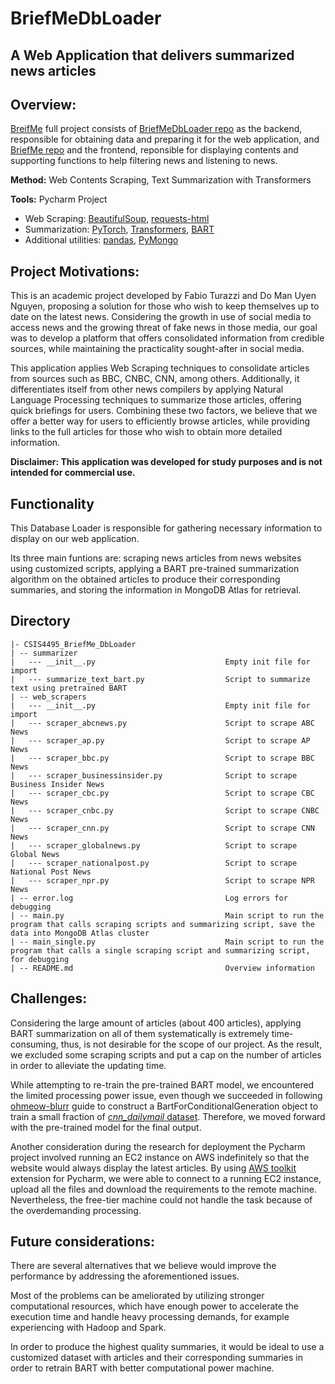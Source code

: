# BriefMeDbLoader
## A Web Application that delivers summarized news articles

## Overview:

[BreifMe](https://briefmenews.herokuapp.com/) full project consists of [BriefMeDbLoader repo](https://github.com/fabioturazzi/BriefMeDbLoader) as the backend, responsible for obtaining data and preparing it for the web application, and [BriefMe repo](https://github.com/fabioturazzi/BriefMe) and the frontend, reponsible for displaying contents and supporting functions to help filtering news and listening to news.  

**Method:** Web Contents Scraping, Text Summarization with Transformers

**Tools:** Pycharm Project
- Web Scraping: [BeautifulSoup](https://www.crummy.com/software/BeautifulSoup/bs4/doc/), [requests-html](https://pypi.org/project/requests-html/)
- Summarization: [PyTorch](https://pytorch.org/), [Transformers](https://huggingface.co/transformers/), [BART](https://huggingface.co/transformers/model_doc/bart.html)
- Additional utilities: [pandas](https://pandas.pydata.org/docs/index.html), [PyMongo](https://pymongo.readthedocs.io/en/stable/)

## Project Motivations:
This is an academic project developed by Fabio Turazzi and Do Man Uyen Nguyen, proposing a solution for those who wish to keep themselves up to date on the latest news. Considering the growth in use of social media to access news and the growing threat of fake news in those media, our goal was to develop a platform that offers consolidated information from credible sources, while maintaining the practicality sought-after in social media.

This application applies Web Scraping techniques to consolidate articles from sources such as BBC, CNBC, CNN, among others. Additionally, it differentiates itself from other news compilers by applying Natural Language Processing techniques to summarize those articles, offering quick briefings for users. Combining these two factors, we believe that we offer a better way for users to efficiently browse articles, while providing links to the full articles for those who wish to obtain more detailed information.

**Disclaimer: This application was developed for study purposes and is not intended for commercial use.**

## Functionality

This Database Loader is responsible for gathering necessary information to display on our web application. 

Its three main funtions are: scraping news articles from news websites using customized scripts, applying a BART pre-trained summarization algorithm on the obtained articles to produce their corresponding summaries, and storing the information in MongoDB Atlas for retrieval. 

## Directory
```
|- CSIS4495_BriefMe_DbLoader
| -- summarizer
|   --- __init__.py                             Empty init file for import
|   --- summarize_text_bart.py                  Script to summarize text using pretrained BART
| -- web_scrapers
|   --- __init__.py                             Empty init file for import
|   --- scraper_abcnews.py                      Script to scrape ABC News
|   --- scraper_ap.py                           Script to scrape AP News
|   --- scraper_bbc.py                          Script to scrape BBC News
|   --- scraper_businessinsider.py              Script to scrape Business Insider News
|   --- scraper_cbc.py                          Script to scrape CBC News
|   --- scraper_cnbc.py                         Script to scrape CNBC News
|   --- scraper_cnn.py                          Script to scrape CNN News
|   --- scraper_globalnews.py                   Script to scrape Global News
|   --- scraper_nationalpost.py                 Script to scrape National Post News
|   --- scraper_npr.py                          Script to scrape NPR News
| -- error.log                                  Log errors for debugging
| -- main.py                                    Main script to run the program that calls scraping scripts and summarizing script, save the data into MongoDB Atlas cluster
| -- main_single.py                             Main script to run the program that calls a single scraping script and summarizing script, for debugging 
| -- README.md                                  Overview information

```

## Challenges:
Considering the large amount of articles (about 400 articles), applying BART summarization on all of them systematically is extremely time-consuming, thus, is not desirable for the scope of our project. As the result, we excluded some scraping scripts and put a cap on the number of articles in order to alleviate the updating time.  

While attempting to re-train the pre-trained BART model, we encountered the limited processing power issue, even though we succeeded in following [ohmeow-blurr](https://github.com/ohmeow/ohmeow_website/blob/master/_notebooks/2020-05-23-text-generation-with-blurr.ipynb) guide to  construct a BartForConditionalGeneration object to train a small fraction of [*cnn_dailymail* dataset](https://www.tensorflow.org/datasets/catalog/cnn_dailymail). Therefore, we moved forward with the pre-trained model for the final output. 

Another consideration during the research for deployment the Pycharm project involved running an EC2 instance on AWS indefinitely so that the website would always display the latest articles. By using [AWS toolkit](https://aws.amazon.com/pycharm/) extension for Pycharm, we were able to connect to a running EC2 instance, upload all the files and download the requirements to the remote machine. Nevertheless, the free-tier machine could not handle the task because of the overdemanding processing. 

## Future considerations:
There are several alternatives that we believe would improve the performance by addressing the aforementioned issues.

Most of the problems can be ameliorated by utilizing stronger computational resources, which have enough power to accelerate the execution time and handle heavy processing demands, for example experiencing with Hadoop and Spark. 

In order to produce the highest quality summaries, it would be ideal to use a customized dataset with articles and their corresponding summaries in order to retrain BART with better computational power machine. 
